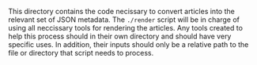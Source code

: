 This directory contains the code necissary to convert articles into the
relevant set of JSON metadata.  The `./render` script will be in charge of
using all neccissary tools for rendering the articles.  Any tools created to
help this process should in their own directory and should have very specific
uses.  In addition, their inputs should only be a relative path to the file or
directory that script needs to process.
